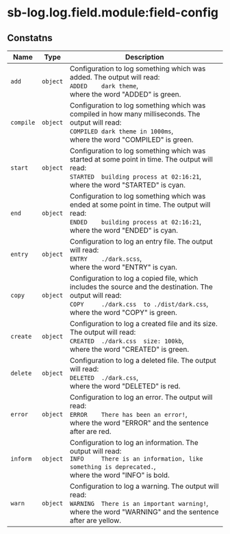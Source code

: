 # sb-log.log.field.module:field-config
## Constatns
| Name | Type | Description | 
| --- | --- | --- |
| `add` | `object` | Configuration to log something which was added. The output will read:<br> `ADDED    dark theme`,<br> where the word "ADDED" is green. | 
| `compile` | `object` | Configuration to log something which was compiled in how many milliseconds. The output will read:<br> `COMPILED dark theme in 1000ms`,<br> where the word "COMPILED" is green. | 
| `start` | `object` | Configuration to log something which was started at some point in time. The output will read:<br> `STARTED  building process at 02:16:21`,<br> where the word "STARTED" is cyan. | 
| `end` | `object` | Configuration to log something which was ended at some point in time. The output will read:<br> `ENDED    building process at 02:16:21`,<br> where the word "ENDED" is cyan. | 
| `entry` | `object` | Configuration to log an entry file. The output will read:<br> `ENTRY    ./dark.scss`,<br> where the word "ENTRY" is cyan. | 
| `copy` | `object` | Configuration to log a copied file, which includes the source and the destination. The output will read:<br> `COPY     ./dark.css  to ./dist/dark.css`,<br> where the word "COPY" is green. | 
| `create` | `object` | Configuration to log a created file and its size. The output will read:<br> `CREATED  ./dark.css  size: 100kb`,<br> where the word "CREATED" is green. | 
| `delete` | `object` | Configuration to log a deleted file. The output will read:<br> `DELETED  ./dark.css`,<br> where the word "DELETED" is red. | 
| `error` | `object` | Configuration to log an error. The output will read:<br> `ERROR    There has been an error!`,<br> where the word "ERROR" and the sentence after are red. | 
| `inform` | `object` | Configuration to log an information. The output will read:<br> `INFO     There is an information, like something is deprecated.`,<br> where the word "INFO" is bold. | 
| `warn` | `object` | Configuration to log a warning. The output will read:<br> `WARNING  There is an important warning!`,<br> where the word "WARNING" and the sentence after are yellow. | 

